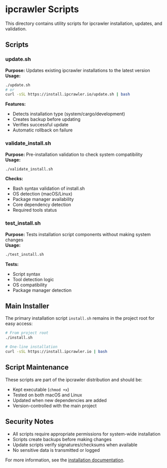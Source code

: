 # ipcrawler Scripts

This directory contains utility scripts for ipcrawler installation, updates, and validation.

## Scripts

### update.sh
**Purpose:** Updates existing ipcrawler installations to the latest version  
**Usage:**
```bash
./update.sh
# or
curl -sSL https://install.ipcrawler.io/update.sh | bash
```

**Features:**
- Detects installation type (system/cargo/development)
- Creates backup before updating
- Verifies successful update
- Automatic rollback on failure

### validate_install.sh
**Purpose:** Pre-installation validation to check system compatibility  
**Usage:**
```bash
./validate_install.sh
```

**Checks:**
- Bash syntax validation of install.sh
- OS detection (macOS/Linux)
- Package manager availability
- Core dependency detection
- Required tools status

### test_install.sh
**Purpose:** Tests installation script components without making system changes  
**Usage:**
```bash
./test_install.sh
```

**Tests:**
- Script syntax
- Tool detection logic
- OS compatibility
- Package manager detection

## Main Installer

The primary installation script `install.sh` remains in the project root for easy access:

```bash
# From project root
./install.sh

# One-line installation
curl -sSL https://install.ipcrawler.io | bash
```

## Script Maintenance

These scripts are part of the ipcrawler distribution and should be:
- Kept executable (`chmod +x`)
- Tested on both macOS and Linux
- Updated when new dependencies are added
- Version-controlled with the main project

## Security Notes

- All scripts require appropriate permissions for system-wide installation
- Scripts create backups before making changes
- Update scripts verify signatures/checksums when available
- No sensitive data is transmitted or logged

For more information, see the [installation documentation](../installation.md).